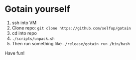 # Gotain yourself

1. ssh into VM
2. Clone repo: `git clone https://github.com/selfup/gotain`
3. cd into repo
4. `./scripts/unpack.sh`
5. Then run something like `./release/gotain run /bin/bash`

Have fun!
